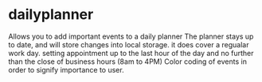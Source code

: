 # dailyplanner
Allows you to add important events to a daily planner
The planner stays up to date, and will store changes into local storage.
it does cover a regualar work day.  setting appointment up to the last hour of the day and no further than the close of business hours (8am to 4PM)
Color coding of events in order to signify importance to user.
